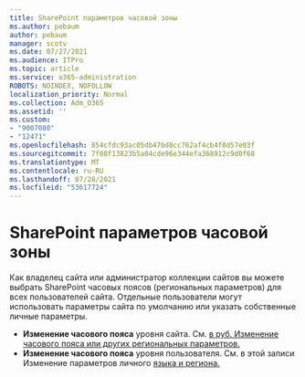 ```yaml
---
title: SharePoint параметров часовой зоны
ms.author: pebaum
author: pebaum
manager: scotv
ms.date: 07/27/2021
ms.audience: ITPro
ms.topic: article
ms.service: o365-administration
ROBOTS: NOINDEX, NOFOLLOW
localization_priority: Normal
ms.collection: Adm_O365
ms.assetid: ''
ms.custom:
- "9007080"
- "12471"
ms.openlocfilehash: 854cfdc93ac05db47bd8cc762af4cb4f0d57e03f
ms.sourcegitcommit: 7f08f13823b5a04cde96e344efa368912c9d0f68
ms.translationtype: MT
ms.contentlocale: ru-RU
ms.lasthandoff: 07/28/2021
ms.locfileid: "53617724"
---
```

# <a name="sharepoint-time-zone-settings"></a>SharePoint параметров часовой зоны

Как владелец сайта или администратор коллекции сайтов вы можете выбрать SharePoint часовых поясов (региональных параметров) для всех пользователей сайта. Отдельные пользователи могут использовать параметры сайта по умолчанию или указать собственные личные параметры. 

- **Изменение часового пояса** уровня сайта. См. [в руб. Изменение часового пояса или других региональных параметров.](https://support.microsoft.com/office/change-regional-settings-for-a-site-e9e189c7-16e3-45d3-a090-770be6e83c1a) 
- **Изменение часового пояса** уровня пользователя. См. в этой записи Изменение параметров личного [языка и региона.](https://support.microsoft.com/office/change-your-personal-language-and-region-settings-caa1fccc-bcdb-42f3-9e5b-45957647ffd7) 

